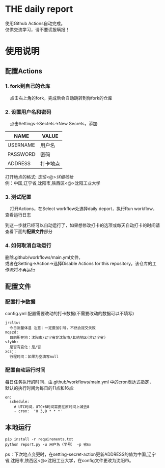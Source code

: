 # THE daily report   
使用Github Actions自动完成。    
仅供交流学习，请不要谎报瞒报！    
# 使用说明  
## 配置Actions
### 1. fork到自己的仓库  

&nbsp;&nbsp;&nbsp;&nbsp;点击右上角的fork，完成后会自动跳转到你fork的仓库  
  
### 2. 设置用户名和密码  

&nbsp;&nbsp;&nbsp;&nbsp;点击Settings->Sectets->New Secrets，添加:    

| NAME     | VALUE  |
| -------- | -----  |  
| USERNAME | 用户名 |   
| PASSWORD | 密码   |   
| ADDRESS  | 打卡地点 |

打开地点的格式: *定位*<@>*详细地址*    
例：中国,辽宁省,沈阳市,铁西区<@>沈阳工业大学 

### 3. 测试配置
&nbsp;&nbsp;&nbsp;&nbsp;打开Actions，在Select workflow处选择daily deport，执行Run workflow，查看运行日志    
    
到这一步就已经可以自动运行了，如果想修改打卡的选项或每天自动打卡的时间请查看下面的**配置文件**部分

### 4. 如何取消自动运行    
删除.github/workflows/main.yml文件，    
或者在Setting->Action->选择Disable Actions for this repository。该仓库的工作流将不再运行

## 配置文件    
### 配置打卡数据
config.yml
配置需要改动的打卡数据(不需要改动的数据可以不填写)
```
jrcltw:    
  今日测量体温 注意：一定要加引号，不然会提交失败
mqszd:
  目前所在地：沈阳市/辽宁省非沈阳市/其他地区(非辽宁省)    
sfybh:    
  是否有变化：是/否
xcsj:
  行程时间：如果为空填写null
```
### 配置自动运行时间
每日任务执行的时间，由.github/workflows/main.yml 中的cron表达式指定，    
默认的执行时间为每日的11点和16点:
```
on:
  schedule:
    # UTC时间，UTC+8时间需要在原时间上减去8
    - cron:  '0 3,8 * * *'
```
## 本地运行
```
pip install -r requirements.txt
python report.py -u 用户名（学号） -p 密码
```
ps：下次地点变更时，在setting-secret-action更新ADDRESS的值为中国,辽宁省,沈阳市,铁西区<@>沈阳工业大学，在config文件更改为沈阳市。
